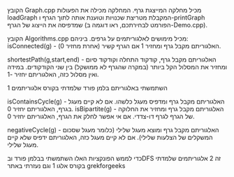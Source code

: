 הקובץ Graph.cpp מכיל מחלקה המייצגת גרף. המחלקה מכילה את הפעולות loadGraph המקבלת מטריצת שכנויות וטוענת אותה לתוך הגרף ו-printGraph שמדפיסה את הייצוג של הגרף (הפורמט לבחירתכם, ראו דוגמה ב-Demo.cpp).

הקובץ Algorithms.cpp מכיל מימושים לאלגוריתמים על גרפים. ביניהם: isConnected(g) - האלגוריתם מקבל גרף ומחזיר 1 אם הגרף
קשיר (אחרת מחזיר 0).




shortestPath(g,start,end) - האלגוריתם מקבל גרף, קודקוד התחלה וקודקוד סיום ומחזיר את המסלול הקל ביותר (במקרה שהגרף לא ממושקל) בין שני הקודקודים. במידה ואין מסלול כזה, האלגוריתם יחזיר -1.

השתמשתי באלגוריתם בלמן פורד שלמדתי בקורס אלגוריתמים 1 


isContainsCycle(g) - האלגוריתם מקבל גרף ומדפיס מעגל כלשהו. אם לא קיים מעגל בגרף, האלגוריתם יחזיר 0.
isBipartite(g) - האלגוריתם מקבל גרף ומחזיר את החלוקה של הגרף לגרף דו-צדדי. אם אי אפשר לחלק את הגרף, האלגוריתם יחזיר 0.

negativeCycle(g) - האלגוריתם מקבל גרף ומוצא מעגל שלילי (כלומר מעגל שסכום המשקלים של הצלעות שלילי). אם לא קיים מעגל כזה, האלגוריתם ידפיס שלא קיים מעגל שלילי.

כדי לממש הפונקציות האלו השתמשתי בבלמן פורד ובDFS 
זה 2 אלגוריתמים שלמדתי בקורס אלגו 1 וגם נעזרתי באתר grekforgeeks
